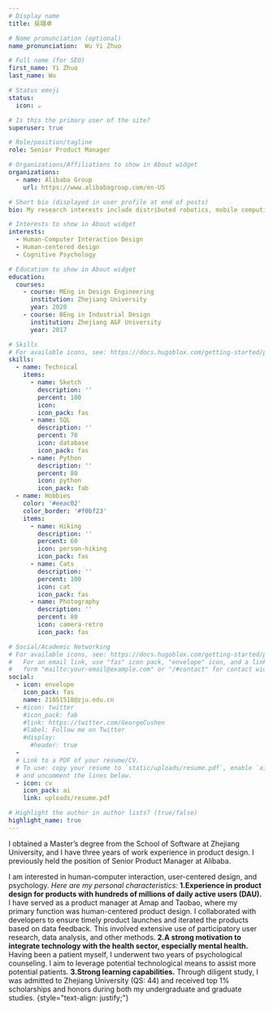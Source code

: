 ```yaml
---
# Display name
title: 吳翊卓

# Name pronunciation (optional)
name_pronunciation:  Wu Yi Zhuo

# Full name (for SEO)
first_name: Yi Zhuo
last_name: Wu

# Status emoji
status:
  icon: ☕️

# Is this the primary user of the site?
superuser: true

# Role/position/tagline
role: Senior Product Manager

# Organizations/Affiliations to show in About widget
organizations:
  - name: Alibaba Group
    url: https://www.alibabagroup.com/en-US

# Short bio (displayed in user profile at end of posts)
bio: My research interests include distributed robotics, mobile computing and programmable matter.

# Interests to show in About widget
interests:
  - Human-Computer Interaction Design
  - Human-centered design
  - Cognitive Psychology

# Education to show in About widget
education:
  courses:
    - course: MEng in Design Engineering
      institution: Zhejiang University
      year: 2020
    - course: BEng in Industrial Design
      institution: Zhejiang A&F University
      year: 2017

# Skills
# For available icons, see: https://docs.hugoblox.com/getting-started/page-builder/#icons
skills:
  - name: Technical
    items:
      - name: Sketch
        description: ''
        percent: 100
        icon: 
        icon_pack: fas
      - name: SQL
        description: ''
        percent: 70
        icon: database
        icon_pack: fas
      - name: Python
        description: ''
        percent: 80
        icon: python
        icon_pack: fab
  - name: Hobbies
    color: '#eeac02'
    color_border: '#f0bf23'
    items:
      - name: Hiking
        description: ''
        percent: 60
        icon: person-hiking
        icon_pack: fas
      - name: Cats
        description: ''
        percent: 100
        icon: cat
        icon_pack: fas
      - name: Photography
        description: ''
        percent: 80
        icon: camera-retro
        icon_pack: fas

# Social/Academic Networking
# For available icons, see: https://docs.hugoblox.com/getting-started/page-builder/#icons
#   For an email link, use "fas" icon pack, "envelope" icon, and a link in the  name: 21851518@zju.edu.cn
#   form "mailto:your-email@example.com" or "/#contact" for contact widget.
social:
  - icon: envelope
    icon_pack: fas
    name: 21851518@zju.edu.cn
  - #icon: twitter
    #icon_pack: fab
    #link: https://twitter.com/GeorgeCushen
    #label: Follow me on Twitter
    #display:
      #header: true
  -
  # Link to a PDF of your resume/CV.
  # To use: copy your resume to `static/uploads/resume.pdf`, enable `ai` icons in `params.yaml`,
  # and uncomment the lines below.
  - icon: cv
    icon_pack: ai
    link: uploads/resume.pdf

# Highlight the author in author lists? (true/false)
highlight_name: true
---
```



I obtained a Master’s degree  from the School of Software at Zhejiang University, and I have three years of work experience in product design. I previously held the position of Senior Product Manager at Alibaba.

I am interested in human-computer interaction, user-centered design, and psychology. *Here are my personal characteristics:*
   **1.Experience in product design for products with hundreds of millions of daily active users (DAU).** I have served as a product manager at Amap and Taobao, where my primary function was human-centered product design. I collaborated with developers to ensure timely product launches and iterated the products based on data feedback. This involved extensive use of participatory user research, data analysis, and other methods.
   **2.A strong motivation to integrate technology with the health sector, especially mental health.** Having been a patient myself, I underwent two years of psychological counseling. I aim to leverage potential technological means to assist more potential patients.
   **3.Strong learning capabilities.** Through diligent study, I was admitted to Zhejiang University (QS: 44) and received top 1% scholarships and honors during both my undergraduate and graduate studies.
{style="text-align: justify;"}

